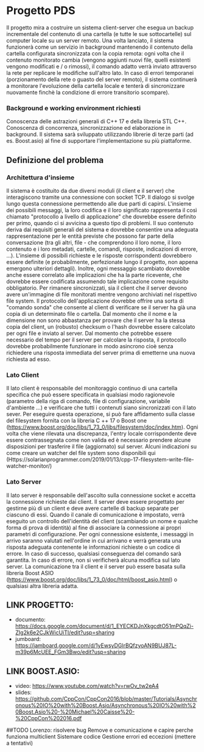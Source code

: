 # Progetto PDS

Il progetto mira a costruire un sistema client-server che esegua un backup incrementale
del contenuto di una cartella (e tutte le sue sottocartelle) sul computer locale su un server remoto. Una volta lanciato, il sistema funzionerà come un servizio in background mantenendo il contenuto della cartella configurata sincronizzata con la copia remota: ogni volta che il contenuto monitorato cambia (vengono aggiunti nuovi file, quelli esistenti vengono modificati e / o rimossi), il comando adatto verrà inviato attraverso la rete per replicare le modifiche sull'altro lato. In caso di errori temporanei (porzionamento della rete o guasto del server remoto), il sistema continuerà a monitorare l'evoluzione della cartella locale e tenterà di sincronizzare nuovamente finchè la condizione di errore transitorio scompare).


### Background e working environment richiesti

Conoscenza delle astrazioni generali di C++ 17 e della libreria STL C++.
Conoscenza di concorrenza, sincronizzazione ed elaborazione in background. Il sistema sarà sviluppato utilizzando librerie di terze parti (ad es. Boost.asio) al fine di
supportare l'implementazione su più piattaforme.


## Definizione del problema

### Architettura d'insieme

Il sistema è costituito da due diversi moduli (il client e il server) che interagiscono tramite una connessione con socket TCP.
Il dialogo si svolge lungo questa connessione permettendo alle due parti di capirsi.
L'insieme dei possibili messaggi, la loro codifica e il loro significato rappresenta il così
chiamato "protocollo a livello di applicazione" che dovrebbe essere definito per primo, quando ci si avvicina a questo tipo di problemi. Il suo contenuto deriva dai requisiti generali del sistema e dovrebbe consentire una adeguata rappresentazione per le entità previste che possono far parte della conversazione (tra gli altri, file - che comprendono il loro nome, il loro contenuto e i loro metadati, cartelle, comandi, risposte, indicazioni di errore, ...). L'insieme di possibili richieste e le risposte corrispondenti dovrebbero essere definite (e probabilmente, perfezionate lungo il progetto, non appena emergono ulteriori dettagli).
Inoltre, ogni messaggio scambiato dovrebbe anche essere correlato alle implicazioni che ha
la parte ricevente, che dovrebbe essere codificata assumendo tale implicazione come requisito obbligatorio.
Per rimanere sincronizzati, sia il client che il server devono avere un'immagine di file monitorati mentre vengono archiviati nel rispettivo file system. Il protocollo dell'applicazione dovrebbe offrire una sorta di "comando sonda" che consente al client di verificare se il server ha già una copia di un determinato file o cartella. Dal momento che il nome e la dimensione non sono abbastanza per provare che il server ha la stessa copia del client, un (robusto) checksum o l'hash dovrebbe essere calcolato per ogni file e inviato al server. Dal momento che potrebbe essere necessario del tempo per il server per calcolare la risposta, il protocollo dovrebbe probabilmente funzionare in modo asincrono cioè senza richiedere una risposta immediata del server prima di emetterne una nuova richiesta ad esso.

### Lato Client

Il lato client è responsabile del monitoraggio continuo di una cartella specifica che può essere specificata in qualsiasi modo ragionevole (parametro della riga di comando, file di configurazione, variabile d'ambiente ...) e verificare che tutti i contenuti siano sincronizzati con il lato sever. Per eseguire questa operazione, si può fare affidamento sulla classe del filesystem fornita con la libreria C ++ 17 o Boost one (https://www.boost.org/doc/libs/1_73_0/libs/filesystem/doc/index.htm). Ogni volta che viene rilevata una discrepanza, l'entry locale corrispondente deve essere contrassegnata come non valida ed è necessario prendere alcune disposizioni per trasferire il file (aggiornato) sul server. Alcuni indicazioni su come creare un watcher del file system sono disponibili qui
(Https://solarianprogrammer.com/2019/01/13/cpp-17-filesystem-write-file-watcher-monitor/)

### Lato Server

Il lato server è responsabile dell'ascolto sulla connessione socket e accetta la connessione
richieste dai client. Il server deve essere progettato per gestirne più di un client e deve avere cartelle di backup separate per ciascuno di essi. Quando il canale di comunicazione è impostato, verrà eseguito un controllo dell'identità del client (scambiando un nome e qualche forma di prova di identità) al fine di associare la connessione ai propri parametri di configurazione. Per ogni connessione esistente, i messaggi in arrivo saranno valutati nell'ordine in cui arrivano e verrà generata una risposta adeguata contenente le informazioni richieste o un codice di errore. In caso di successo, qualsiasi conseguenza del comando sarà garantita. In caso di errore, non si verificherà alcuna modifica sul lato server. La comunicazione tra il client e il server può essere basata sulla libreria Boost ASIO (https://www.boost.org/doc/libs/1_73_0/doc/html/boost_asio.html) o qualsiasi altra libreria adatta.




## LINK PROGETTO:
- documento: https://docs.google.com/document/d/1_EYECKDJnXkgcdtO51mPQqZi-ZIg2k6e2CJkWicUiTI/edit?usp=sharing
- jumboard: https://jamboard.google.com/d/1yEwsyDGlrBQfzyoAN9BUJ87L-m39p6McUEE_FGm3Bwo/edit?usp=sharing

## LINK BOOST.ASIO:
- video: https://www.youtube.com/watch?v=rwOv_tw2eA4
- slides: https://github.com/CppCon/CppCon2016/blob/master/Tutorials/Asynchronous%20IO%20with%20Boost.Asio/Asynchronous%20IO%20with%20Boost.Asio%20-%20Michael%20Caisse%20-%20CppCon%202016.pdf

##TODO
Lorenzo: risolvere bug Remove e comunicazione e capire perche funziona multiclient
Sistemare codice
Gestione errori ed eccezioni (mettere a tentativi)
